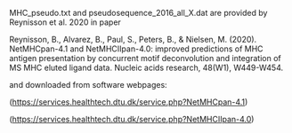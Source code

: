 MHC_pseudo.txt and pseudosequence_2016_all_X.dat are provided by Reynisson et al. 2020 in paper

Reynisson, B., Alvarez, B., Paul, S., Peters, B., & Nielsen, M. (2020). NetMHCpan-4.1 and NetMHCIIpan-4.0: improved predictions of MHC antigen presentation by concurrent motif deconvolution and integration of MS MHC eluted ligand data. Nucleic acids research, 48(W1), W449-W454.

and downloaded from software webpages:

(https://services.healthtech.dtu.dk/service.php?NetMHCpan-4.1)
 
(https://services.healthtech.dtu.dk/service.php?NetMHCIIpan-4.0)

